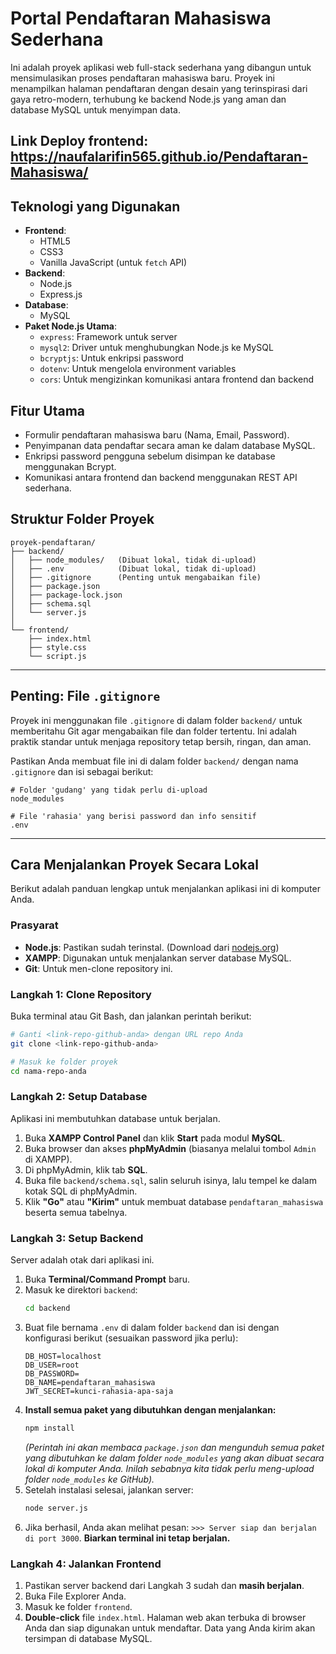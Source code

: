 # Portal Pendaftaran Mahasiswa Sederhana

Ini adalah proyek aplikasi web full-stack sederhana yang dibangun untuk mensimulasikan proses pendaftaran mahasiswa baru. Proyek ini menampilkan halaman pendaftaran dengan desain yang terinspirasi dari gaya retro-modern, terhubung ke backend Node.js yang aman dan database MySQL untuk menyimpan data.

## Link Deploy frontend: https://naufalarifin565.github.io/Pendaftaran-Mahasiswa/

## Teknologi yang Digunakan
* **Frontend**:
    * HTML5
    * CSS3
    * Vanilla JavaScript (untuk `fetch` API)
* **Backend**:
    * Node.js
    * Express.js
* **Database**:
    * MySQL
* **Paket Node.js Utama**:
    * `express`: Framework untuk server
    * `mysql2`: Driver untuk menghubungkan Node.js ke MySQL
    * `bcryptjs`: Untuk enkripsi password
    * `dotenv`: Untuk mengelola environment variables
    * `cors`: Untuk mengizinkan komunikasi antara frontend dan backend

## Fitur Utama
* Formulir pendaftaran mahasiswa baru (Nama, Email, Password).
* Penyimpanan data pendaftar secara aman ke dalam database MySQL.
* Enkripsi password pengguna sebelum disimpan ke database menggunakan Bcrypt.
* Komunikasi antara frontend dan backend menggunakan REST API sederhana.

## Struktur Folder Proyek
```
proyek-pendaftaran/
├── backend/
│   ├── node_modules/   (Dibuat lokal, tidak di-upload)
│   ├── .env            (Dibuat lokal, tidak di-upload)
│   ├── .gitignore      (Penting untuk mengabaikan file)
│   ├── package.json
│   ├── package-lock.json
│   ├── schema.sql
│   └── server.js
│
└── frontend/
    ├── index.html
    ├── style.css
    └── script.js
```

---

## Penting: File `.gitignore`
Proyek ini menggunakan file `.gitignore` di dalam folder `backend/` untuk memberitahu Git agar mengabaikan file dan folder tertentu. Ini adalah praktik standar untuk menjaga repository tetap bersih, ringan, dan aman.

Pastikan Anda membuat file ini di dalam folder `backend/` dengan nama `.gitignore` dan isi sebagai berikut:
```
# Folder 'gudang' yang tidak perlu di-upload
node_modules

# File 'rahasia' yang berisi password dan info sensitif
.env
```

---

## Cara Menjalankan Proyek Secara Lokal

Berikut adalah panduan lengkap untuk menjalankan aplikasi ini di komputer Anda.

### **Prasyarat**
* **Node.js**: Pastikan sudah terinstal. (Download dari [nodejs.org](https://nodejs.org/))
* **XAMPP**: Digunakan untuk menjalankan server database MySQL.
* **Git**: Untuk men-clone repository ini.

### **Langkah 1: Clone Repository**
Buka terminal atau Git Bash, dan jalankan perintah berikut:
```bash
# Ganti <link-repo-github-anda> dengan URL repo Anda
git clone <link-repo-github-anda>

# Masuk ke folder proyek
cd nama-repo-anda
```

### **Langkah 2: Setup Database**
Aplikasi ini membutuhkan database untuk berjalan.
1.  Buka **XAMPP Control Panel** dan klik **Start** pada modul **MySQL**.
2.  Buka browser dan akses **phpMyAdmin** (biasanya melalui tombol `Admin` di XAMPP).
3.  Di phpMyAdmin, klik tab **SQL**.
4.  Buka file `backend/schema.sql`, salin seluruh isinya, lalu tempel ke dalam kotak SQL di phpMyAdmin.
5.  Klik **"Go"** atau **"Kirim"** untuk membuat database `pendaftaran_mahasiswa` beserta semua tabelnya.

### **Langkah 3: Setup Backend**
Server adalah otak dari aplikasi ini.
1.  Buka **Terminal/Command Prompt** baru.
2.  Masuk ke direktori `backend`:
    ```bash
    cd backend
    ```
3.  Buat file bernama `.env` di dalam folder `backend` dan isi dengan konfigurasi berikut (sesuaikan password jika perlu):
    ```
    DB_HOST=localhost
    DB_USER=root
    DB_PASSWORD=
    DB_NAME=pendaftaran_mahasiswa
    JWT_SECRET=kunci-rahasia-apa-saja
    ```
4.  **Install semua paket yang dibutuhkan dengan menjalankan:**
    ```bash
    npm install
    ```
    *(Perintah ini akan membaca `package.json` dan mengunduh semua paket yang dibutuhkan ke dalam folder `node_modules` yang akan dibuat secara lokal di komputer Anda. Inilah sebabnya kita tidak perlu meng-upload folder `node_modules` ke GitHub).*
5.  Setelah instalasi selesai, jalankan server:
    ```bash
    node server.js
    ```
6.  Jika berhasil, Anda akan melihat pesan: `>>> Server siap dan berjalan di port 3000`. **Biarkan terminal ini tetap berjalan.**

### **Langkah 4: Jalankan Frontend**
1.  Pastikan server backend dari Langkah 3 sudah dan **masih berjalan**.
2.  Buka File Explorer Anda.
3.  Masuk ke folder `frontend`.
4.  **Double-click** file `index.html`. Halaman web akan terbuka di browser Anda dan siap digunakan untuk mendaftar. Data yang Anda kirim akan tersimpan di database MySQL.
